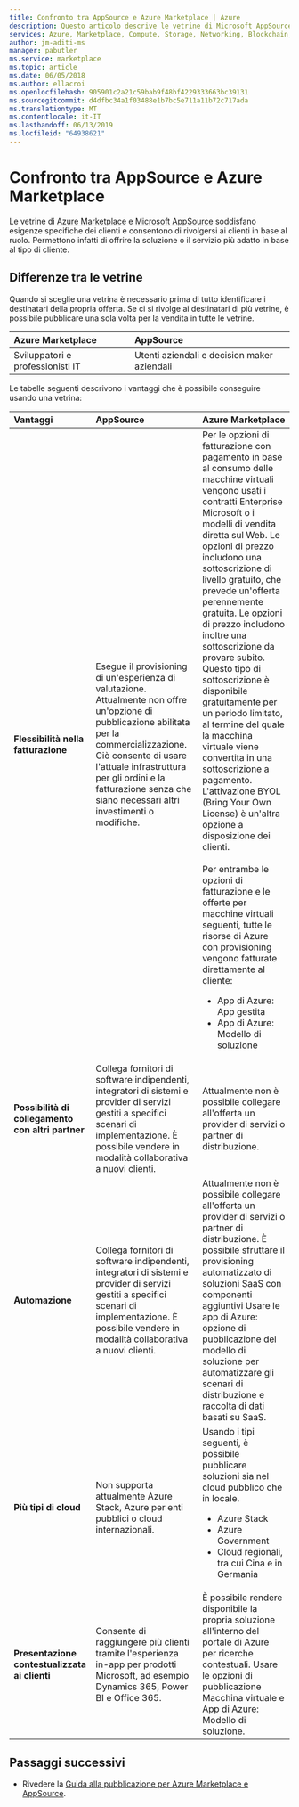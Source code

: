 ```yaml
---
title: Confronto tra AppSource e Azure Marketplace | Azure
description: Questo articolo descrive le vetrine di Microsoft AppSource e Azure Marketplace.
services: Azure, Marketplace, Compute, Storage, Networking, Blockchain, Security
author: jm-aditi-ms
manager: pabutler
ms.service: marketplace
ms.topic: article
ms.date: 06/05/2018
ms.author: ellacroi
ms.openlocfilehash: 905901c2a21c59bab9f48bf4229333663bc39131
ms.sourcegitcommit: d4dfbc34a1f03488e1b7bc5e711a11b72c717ada
ms.translationtype: MT
ms.contentlocale: it-IT
ms.lasthandoff: 06/13/2019
ms.locfileid: "64938621"
---
```

# <a name="comparing-appsource-and-the-azure-marketplace"></a>Confronto tra AppSource e Azure Marketplace
Le vetrine di [Azure Marketplace](https://azuremarketplace.microsoft.com) e [Microsoft AppSource](https://appsource.microsoft.com) soddisfano esigenze specifiche dei clienti e consentono di rivolgersi ai clienti in base al ruolo. Permettono infatti di offrire la soluzione o il servizio più adatto in base al tipo di cliente.

## <a name="understanding-the-differences-between-storefronts"></a>Differenze tra le vetrine
Quando si sceglie una vetrina è necessario prima di tutto identificare i destinatari della propria offerta. Se ci si rivolge ai destinatari di più vetrine, è possibile pubblicare una sola volta per la vendita in tutte le vetrine.

| Azure Marketplace | AppSource |
|:--- |:--- |
| Sviluppatori e professionisti IT | Utenti aziendali e decision maker aziendali |
 
Le tabelle seguenti descrivono i vantaggi che è possibile conseguire usando una vetrina:

| Vantaggi | AppSource | Azure Marketplace |
|:--- |:--- | :--- |
| **Flessibilità nella fatturazione** | Esegue il provisioning di un'esperienza di valutazione. Attualmente non offre un'opzione di pubblicazione abilitata per la commercializzazione. Ciò consente di usare l'attuale infrastruttura per gli ordini e la fatturazione senza che siano necessari altri investimenti o modifiche. | Per le opzioni di fatturazione con pagamento in base al consumo delle macchine virtuali vengono usati i contratti Enterprise Microsoft o i modelli di vendita diretta sul Web. Le opzioni di prezzo includono una sottoscrizione di livello gratuito, che prevede un'offerta perennemente gratuita. Le opzioni di prezzo includono inoltre una sottoscrizione da provare subito. Questo tipo di sottoscrizione è disponibile gratuitamente per un periodo limitato, al termine del quale la macchina virtuale viene convertita in una sottoscrizione a pagamento. L'attivazione BYOL (Bring Your Own License) è un'altra opzione a disposizione dei clienti.<br /><br/>Per entrambe le opzioni di fatturazione e le offerte per macchine virtuali seguenti, tutte le risorse di Azure con provisioning vengono fatturate direttamente al cliente:<ul> <li>App di Azure: App gestita</li> <li>App di Azure: Modello di soluzione</li> </ul> |
| **Possibilità di collegamento con altri partner** | Collega fornitori di software indipendenti, integratori di sistemi e provider di servizi gestiti a specifici scenari di implementazione. È possibile vendere in modalità collaborativa a nuovi clienti. | Attualmente non è possibile collegare all'offerta un provider di servizi o partner di distribuzione. | 
| **Automazione** | Collega fornitori di software indipendenti, integratori di sistemi e provider di servizi gestiti a specifici scenari di implementazione. È possibile vendere in modalità collaborativa a nuovi clienti. | Attualmente non è possibile collegare all'offerta un provider di servizi o partner di distribuzione. È possibile sfruttare il provisioning automatizzato di soluzioni SaaS con componenti aggiuntivi Usare le app di Azure: opzione di pubblicazione del modello di soluzione per automatizzare gli scenari di distribuzione e raccolta di dati basati su SaaS. |
| **Più tipi di cloud** | Non supporta attualmente Azure Stack, Azure per enti pubblici o cloud internazionali. | Usando i tipi seguenti, è possibile pubblicare soluzioni sia nel cloud pubblico che in locale.<ul> <li>Azure Stack</li> <li>Azure Government</li> <li>Cloud regionali, tra cui Cina e in Germania</li></ul> |
| **Presentazione contestualizzata ai clienti** | Consente di raggiungere più clienti tramite l'esperienza in-app per prodotti Microsoft, ad esempio Dynamics 365, Power BI e Office 365. | È possibile rendere disponibile la propria soluzione all'interno del portale di Azure per ricerche contestuali. Usare le opzioni di pubblicazione Macchina virtuale e App di Azure: Modello di soluzione. |

## <a name="next-steps"></a>Passaggi successivi
*   Rivedere la [Guida alla pubblicazione per Azure Marketplace e AppSource](./marketplace-publishers-guide.md).

